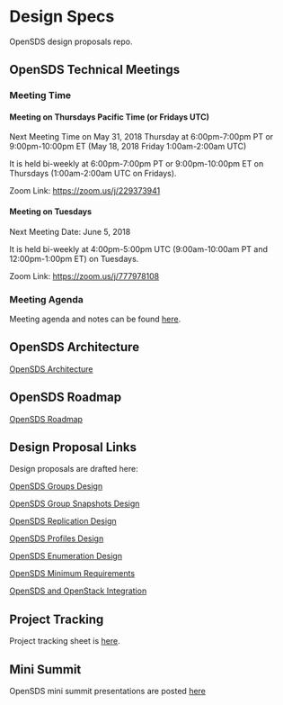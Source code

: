 # Design Specs
OpenSDS design proposals repo.

## OpenSDS Technical Meetings
### Meeting Time

#### Meeting on Thursdays Pacific Time (or Fridays UTC)
Next Meeting Time on May 31, 2018 Thursday at 6:00pm-7:00pm PT or 9:00pm-10:00pm ET (May 18, 2018 Friday 1:00am-2:00am UTC)

It is held bi-weekly at 6:00pm-7:00pm PT or 9:00pm-10:00pm ET on Thursdays (1:00am-2:00am UTC on Fridays).

Zoom Link:  https://zoom.us/j/229373941

#### Meeting on Tuesdays
Next Meeting Date: June 5, 2018

It is held bi-weekly at 4:00pm-5:00pm UTC (9:00am-10:00am PT and 12:00pm-1:00pm ET) on Tuesdays.

Zoom Link: https://zoom.us/j/777978108

### Meeting Agenda
Meeting agenda and notes can be found [here](https://docs.google.com/document/d/1JlxAAOtvZvvf_KhVr8XQa6mUD7lkHOXlxuGruTKEukE/edit?usp=sharing).

## OpenSDS Architecture

[OpenSDS Architecture](https://docs.google.com/presentation/d/1-XZJ8lUSGzSXNs23P2MBSUjuyaIumWhSU85hKUbqauM/edit#)

## OpenSDS Roadmap

[OpenSDS Roadmap](https://docs.google.com/presentation/d/1wDhKmdBFOnWraDL98lSWvVoqbuw-xOTA549O04_de_U/edit#)

## Design Proposal Links

Design proposals are drafted here:

[OpenSDS Groups Design](https://docs.google.com/document/d/1bjDaeEQd1Zf9av8Vd4Yn7jfp1Eiv-bBBxafAAsAACrU/edit#)

[OpenSDS Group Snapshots Design](https://docs.google.com/document/d/1mlnuVfRFhu_bczp8EWMdE2XR9xyNImOvVokLGgM6kCc/edit#)

[OpenSDS Replication Design](https://docs.google.com/document/d/1ymjJdBjFntaVcnR-m--VdSILkzOOj3CM4mZA1Sg5Mk0/edit#)

[OpenSDS Profiles Design](https://docs.google.com/document/d/1irNnz019j0XuW6SZNigs6QuYFOCC3uL44EkRYJiHyq8/edit#)

[OpenSDS Enumeration Design](https://docs.google.com/document/d/1f-ta2CbORuXPTdEZybl48hqbBpq2wnsy1puxbzlvLik/edit#)

[OpenSDS Minimum Requirements](https://docs.google.com/document/d/1lOntboT99pN-5iS4Z6_gz1Dzwlx7y1Q2weo1VxC_Knk/edit#)

[OpenSDS and OpenStack Integration](https://docs.google.com/document/d/1xZWMlVSd1ove-N-xWv3ZmRbiauzBmdgiQu2C6HRSJKI/edit#)

## Project Tracking

Project tracking sheet is [here](https://docs.google.com/spreadsheets/d/1eFZsYCqTW8-zc8K6IMFUVhmzrZQKpOeO8Br0cCraPlU/edit?usp=sharing).

## Mini Summit

OpenSDS mini summit presentations are posted [here](https://github.com/opensds/presentations/tree/master/mini-summit-kubecon-copenhagen-2018)

